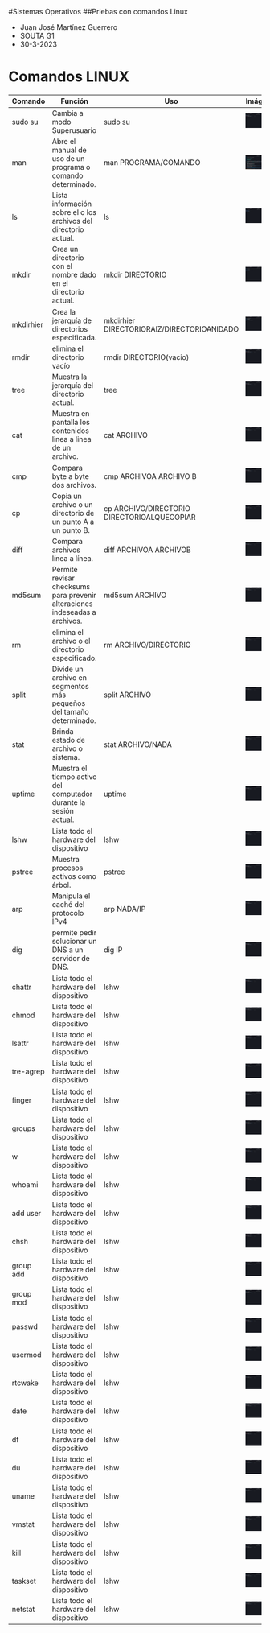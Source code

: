 #Sistemas Operativos
##Priebas con comandos Linux

- Juan José Martínez Guerrero
- SOUTA G1
- 30-3-2023

# Comandos LINUX

| Comando | Función | Uso | Imágen |
| ------- | ------- | --- | ------ |
| sudo su | Cambia a modo Superusuario | sudo su | ![1](./Screenshots/1.png) |
| man | Abre el manual de uso de un programa o comando determinado. | man PROGRAMA/COMANDO | ![1](./Screenshots/2.png) |
| ls | Lista información sobre el o los archivos del directorio actual. | ls | ![1](./Screenshots/3.png) |
| mkdir | Crea un directorio con el nombre dado en el directorio actual. | mkdir DIRECTORIO | ![1](./Screenshots/4.png) |
| mkdirhier | Crea la jerarquía de directorios especificada. | mkdirhier DIRECTORIORAIZ/DIRECTORIOANIDADO | ![1](./Screenshots/5.png) |
| rmdir | elimina el directorio vacío | rmdir DIRECTORIO(vacio) | ![1](./Screenshots/1.png) |
| tree | Muestra la jerarquía del directorio actual. | tree | ![1](./Screenshots/1.png) |
| cat | Muestra en pantalla los contenidos linea a linea de un archivo. | cat ARCHIVO | ![1](./Screenshots/1.png) |
| cmp | Compara byte a byte dos archivos. | cmp ARCHIVOA ARCHIVO B | ![1](./Screenshots/1.png) |
| cp | Copia un archivo o un directorio de un punto A a un punto B. | cp ARCHIVO/DIRECTORIO DIRECTORIOALQUECOPIAR | ![1](./Screenshots/1.png) |
| diff | Compara archivos línea a línea. | diff ARCHIVOA ARCHIVOB | ![1](./Screenshots/1.png) |
| md5sum | Permite revisar checksums para prevenir alteraciones indeseadas a archivos. | md5sum ARCHIVO | ![1](./Screenshots/1.png) |
| rm | elimina el archivo o el directorio especificado. | rm ARCHIVO/DIRECTORIO | ![1](./Screenshots/1.png) |
| split | Divide un archivo en segmentos más pequeños del tamaño determinado. | split ARCHIVO | ![1](./Screenshots/1.png) |
| stat | Brinda estado de archivo o sistema. | stat ARCHIVO/NADA | ![1](./Screenshots/1.png) |
| uptime | Muestra el tiempo activo del computador durante la sesión actual. | uptime | ![1](./Screenshots/1.png) |
| lshw | Lista todo el hardware del dispositivo | lshw | ![1](./Screenshots/1.png) |
| pstree | Muestra procesos activos como árbol. | pstree | ![1](./Screenshots/1.png) |
| arp | Manipula el caché del protocolo IPv4 | arp NADA/IP | ![1](./Screenshots/1.png) |
| dig | permite pedir solucionar un DNS a un servidor de DNS. | dig IP | ![1](./Screenshots/1.png) |
| chattr | Lista todo el hardware del dispositivo | lshw | ![1](./Screenshots/1.png) |
| chmod | Lista todo el hardware del dispositivo | lshw | ![1](./Screenshots/1.png) |
| lsattr | Lista todo el hardware del dispositivo | lshw | ![1](./Screenshots/1.png) |
| tre-agrep | Lista todo el hardware del dispositivo | lshw | ![1](./Screenshots/1.png) |
| finger | Lista todo el hardware del dispositivo | lshw | ![1](./Screenshots/1.png) |
| groups | Lista todo el hardware del dispositivo | lshw | ![1](./Screenshots/1.png) |
| w | Lista todo el hardware del dispositivo | lshw | ![1](./Screenshots/1.png) |
| whoami | Lista todo el hardware del dispositivo | lshw | ![1](./Screenshots/1.png) |
| add user | Lista todo el hardware del dispositivo | lshw | ![1](./Screenshots/1.png) |
| chsh | Lista todo el hardware del dispositivo | lshw | ![1](./Screenshots/1.png) |
| group add | Lista todo el hardware del dispositivo | lshw | ![1](./Screenshots/1.png) |
| group mod | Lista todo el hardware del dispositivo | lshw | ![1](./Screenshots/1.png) |
| passwd | Lista todo el hardware del dispositivo | lshw | ![1](./Screenshots/1.png) |
| usermod | Lista todo el hardware del dispositivo | lshw | ![1](./Screenshots/1.png) |
| rtcwake | Lista todo el hardware del dispositivo | lshw | ![1](./Screenshots/1.png) |
| date | Lista todo el hardware del dispositivo | lshw | ![1](./Screenshots/1.png) |
| df | Lista todo el hardware del dispositivo | lshw | ![1](./Screenshots/1.png) |
| du | Lista todo el hardware del dispositivo | lshw | ![1](./Screenshots/1.png) |
| uname | Lista todo el hardware del dispositivo | lshw | ![1](./Screenshots/1.png) |
| vmstat | Lista todo el hardware del dispositivo | lshw | ![1](./Screenshots/1.png) |
| kill | Lista todo el hardware del dispositivo | lshw | ![1](./Screenshots/1.png) |
| taskset | Lista todo el hardware del dispositivo | lshw | ![1](./Screenshots/1.png) |
| netstat | Lista todo el hardware del dispositivo | lshw | ![1](./Screenshots/1.png) |
